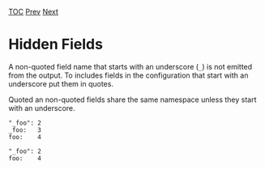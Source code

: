 [TOC](Readme.md) [Prev](emit.md) [Next](duplicates.md)

# Hidden Fields

A non-quoted field name that starts with an underscore (`_`) is not
emitted from the output.
To includes fields in the configuration that start with an underscore
put them in quotes.

Quoted an non-quoted fields share the same namespace unless they start
with an underscore.

<!-- CUE editor -->
```
"_foo": 2
_foo:   3
foo:    4
```

<!-- result -->
```
"_foo": 2
foo:    4
```